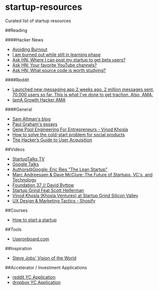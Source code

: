 startup-resources
=================

Curated list of startup resources

##Reading

####Hacker News
- [Avoiding Burnout](https://news.ycombinator.com/item?id=5630445)
- [I am burned out while still in learning phase](https://news.ycombinator.com/item?id=7435601)
- [Ask HN: Where I can post my startup to get beta users?](https://news.ycombinator.com/item?id=7248460)
- [Ask HN: Your favorite YouTube channels?](https://news.ycombinator.com/item?id=7609584)
- [Ask HN: What source code is worth studying?](https://news.ycombinator.com/item?id=7602237)

####Reddit
- [Launched new messaging app 2 weeks ago. 2 million messages sent, 70,000 users so far. This is what I've done to get traction. Also, AMA.](http://www.reddit.com/r/Entrepreneur/comments/1saar6/launched_new_messaging_app_2_weeks_ago_2_million/)
- [IamA Growth Hacker AMA](http://www.reddit.com/r/startups/comments/1nx27j/iama_growth_hacker_ama/)

####General
- [Sam Altman's blog](http://blog.samaltman.com/)
- [Paul Graham's essays](http://www.paulgraham.com/articles.html)
- [Gene	Pool Engineering For	Entrepreneurs - Vinod Khosla](http://www.khoslaventures.com/wp-content/uploads/Gene_Pool_Engineering.pdf)
- [How to solve the cold-start problem for social products](http://andrewchen.co/2014/03/27/how-to-solve-the-cold-start-problem-for-social-products/)
- [The Hacker’s Guide to User Acquisition](http://www.austenallred.com/the-hackers-guide-to-user-acquisition/)

##Videos
- [StartupTalks TV](http://startuptalks.tv/)
- [Google Talks](https://www.youtube.com/user/AtGoogleTalks/videos)
- [Authors@Google: Eric Ries "The Lean Startup"](https://www.youtube.com/watch?v=fEvKo90qBns)
- [Marc Andreessen & Dave McClure: The Future of Startups, VC's, and Technology](https://www.youtube.com/watch?v=pLNQZegq7KA&app=desktop)
- [Foundation 37 // David Byttow](https://www.youtube.com/watch?feature=player_embedded&v=7PmBk7hgUqg)
- [Startup Grind Feat Scott Heiferman](https://www.youtube.com/watch?v=LQI7o3eNx_8&feature=youtu.be&t=25m33s)
- [Vinod Khosla (Khosla Ventures) at Startup Grind Silicon Valley](https://www.youtube.com/watch?v=U5J7bd7nzmw)
- [UX Design & Marketing Tactics - Shopify](https://www.youtube.com/watch?v=sBDOq5B4nTo)

##Courses
- [How to start a startup](https://startupclass.co/course/how-to-start-a-startup)

##Tools
- [Useronboard.com](https://www.useronboard.com/)

##Inspiration
- [Steve Jobs' Vision of the World](https://www.youtube.com/watch?feature=player_embedded&v=UvEiSa6_EPA)

##Accelerator / Investment Applications 
- [reddit YC Application](http://alexisohanian.com/our-y-combinator-summer-05-application-what-w)
- [dropbox YC Application](https://dl.dropboxusercontent.com/u/27532820/app.html)

